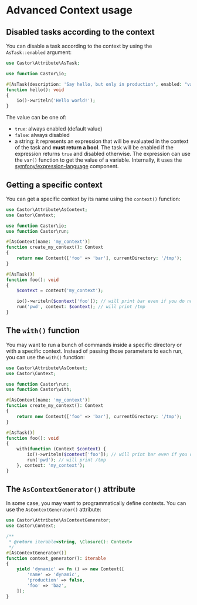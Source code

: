 # Advanced Context usage

## Disabled tasks according to the context

You can disable a task according to the context by using the
`AsTask::enabled` argument:

```php
use Castor\Attribute\AsTask;

use function Castor\io;

#[AsTask(description: 'Say hello, but only in production', enabled: "var('production') == true")]
function hello(): void
{
    io()->writeln('Hello world!');
}
```

The value can be one of:

* `true`: always enabled (default value)
* `false`: always disabled
* a string: it represents an expression that will be evaluated in the context of
  the task and **must return a bool**. The task will be enabled if the
  expression returns `true` and disabled otherwise. The expression can use the
  `var()` function to get the value of a variable. Internally, it uses the
  [symfony/expression-language](https://symfony.com/doc/current/components/expression_language.html)
  component.

## Getting a specific context

You can get a specific context by its name using the `context()` function:

```php
use Castor\Attribute\AsContext;
use Castor\Context;

use function Castor\io;
use function Castor\run;

#[AsContext(name: 'my_context')]
function create_my_context(): Context
{
    return new Context(['foo' => 'bar'], currentDirectory: '/tmp');
}

#[AsTask()]
function foo(): void
{
    $context = context('my_context');

    io()->writeln($context['foo']); // will print bar even if you do not use the --context option
    run('pwd', context: $context); // will print /tmp
}
```

## The `with()` function

You may want to run a bunch of commands inside a specific directory or with a
specific context. Instead of passing those parameters to each run, you can use
the `with()` function:

```php
use Castor\Attribute\AsContext;
use Castor\Context;

use function Castor\run;
use function Castor\with;

#[AsContext(name: 'my_context')]
function create_my_context(): Context
{
    return new Context(['foo' => 'bar'], currentDirectory: '/tmp');
}

#[AsTask()]
function foo(): void
{
    with(function (Context $context) {
        io()->writeln($context['foo']); // will print bar even if you do not use the --context option
        run('pwd'); // will print /tmp
    }, context: 'my_context');
}
```

## The `AsContextGenerator()` attribute

In some case, you may want to programmatically define contexts. You can use the
`AsContextGenerator()` attribute:

```php
use Castor\Attribute\AsContextGenerator;
use Castor\Context;

/**
 * @return iterable<string, \Closure(): Context>
 */
#[AsContextGenerator()]
function context_generator(): iterable
{
    yield 'dynamic' => fn () => new Context([
        'name' => 'dynamic',
        'production' => false,
        'foo' => 'baz',
    ]);
}
```
